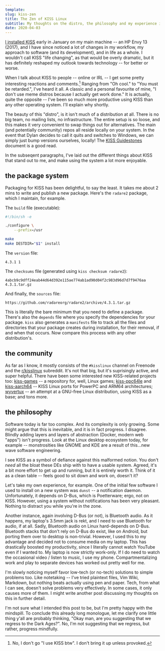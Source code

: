 ```yaml
---
template:
slug: kiss-zen
title: The Zen of KISS Linux
subtitle: My thoughts on the distro, the philosophy and my experience in general
date: 2020-04-03
---
```


[I installed KISS](/blog/five-days-tty) early in January on my main
machine -- an HP Envy 13 (2017), and I have since noticed a lot of changes
in my workflow, my approach to software (and its development), and in
life as a whole. I wouldn't call KISS "life changing", as that would be
overly dramatic, but it has definitely reshaped my outlook towards
technology -- for better or worse.

When I talk about KISS to people -- online or IRL -- I get some pretty
interesting reactions and comments.[^bringing-up-kiss] 
Ranging from "Oh cool." to "You must be
retarded.", I've heard it all. A classic and a personal favourite of
mine, "I don't use meme distros because I actually get work done." It is
actually, quite the opposite -- I've been so much more productive using
KISS than any other operating system. I'll explain why shortly.

[^bringing-up-kiss]: No, I don't go "I use KISS btw". I don't bring it
    up unless provoked.

The beauty of this "distro", is it isn't much of a distribution at all.
There is no big team, no mailing lists, no infrastructure. The entire
setup is so loose, and this makes it very convenient to swap things out
for alternatives. The main (and potentially community) repos all reside
locally on your system. In the event that Dylan decides to call it
quits and switches to Windows, we can simply just bump versions
ourselves, locally! The [KISS Guidestones](https://k1ss.org/guidestones)
document is a good read.

In the subseqent paragraphs, I've laid out the different things about
KISS that stand out to me, and make using the system a lot more
enjoyable.

## the package system

Packaging for KISS has been delightful, to say the least. It takes me
about 2 mins to write and publish a new package. Here's the `radare2`
package, which I maintain, for example.

The `build` file (executable):

```sh
#!/bin/sh -e

./configure \
    --prefix=/usr

make
make DESTDIR="$1" install
```

The `version` file:
```
4.3.1 1
```

The `checksums` file (generated using `kiss checksum radare2`):
```
4abcb9c9dff24eab44d64d392e115ae774ab1ad90d04f2c983d96d7d7f9476aa  4.3.1.tar.gz
```

And finally, the `sources` file:
```
https://github.com/radareorg/radare2/archive/4.3.1.tar.gz
```

This is literally the bare minimum that you need to define a package.
There's also the `depends` file where you specify the dependencies for
your package.
`kiss` also generates a `manifests` file to track all the files and
directories that your package creates during installation, for their
removal, if and when that occurs. Now compare this process with any
other distribution's.

## the community

As far as I know, it mostly consists of the `#kisslinux` channel on
Freenode and the [r/kisslinux](https://old.reddit.com/r/kisslinux)
subreddit. It's not that big, but it's suprisingly active, and super
helpful. There have been some interested new KISS-related projects
too: [kiss-games](https://github.com/sdsddsd1/kiss-games) -- a repository
for, well, Linux games; [kiss-ppc64le](https://github.com/jedavies-dev/kiss-ppc64le)
and [kiss-aarch64](https://github.com/jedavies-dev/kiss-aarch64) -- KISS
Linux ports for PowerPC and ARM64 architectures; 
[wyvertux](https://github.com/wyvertux/wyvertux) -- an attempt at
a GNU-free Linux distribution, using KISS as a base; and tons more.

## the philosophy

Software today is far too complex. And its complexity is only growing.
Some might argue that this is inevitable, and it is in fact progress.
I disagree. Blindly adding layers and layers of abstraction (Docker,
modern web "apps") isn't progress. Look at the Linux desktop ecosystem
today, for example -- monstrosities like GNOME and KDE are a result of
this...new wave software engineering.

I see KISS as a symbol of defiance against this malformed notion. You
don't _need_ all the bloat these DEs ship with to have a usable system.
Agreed, it's a bit more effort to get up and running, but it is entirely
worth it. Think of it as a clean table -- feels good to sit down and work on,
doesn't it? 

Let's take my own experience, for example. One of the initial few
software I used to install on a new system was `dunst` -- a notification
daemon. Unfortunately, it depends on D-Bus, which is Poetterware; ergo,
not on KISS. However, using a system without notifications has been very
pleasant. Nothing to distract you while you're in the zone.

Another instance, again involving D-Bus (or not), is Bluetooth audio. As
it happens, my laptop's 3.5mm jack is rekt, and I need to use Bluetooth
for audio, if at all. Sadly, Bluetooth audio on Linux hard-depends on
D-Bus. Bluetooth stacks that don't rely on D-Bus do exist, like on Android, 
but porting them over to desktop is non-trivial. However, I used this to
my advantage and decided not to consume media on my laptop. This has
drastically boosted my productivity, since I literally cannot watch
YouTube even if I wanted to. My laptop is now strictly work-only.
If I do need to watch the occasional video / listen to music, I use my
phone. Compartmentalizing work and play to separate devices has worked
out pretty well for me.

I'm slowly noticing myself favor low-tech (or no-tech) solutions to
simple problems too. Like notetaking -- I've tried plaintext files, Vim
Wiki, Markdown, but nothing beats actually using pen and paper. Tech,
from what I can see, doesn't solve problems very effectively. In some
cases, it only causes more of them. I might write another post
discussing my thoughts on this in further detail. 

I'm not sure what I intended this post to be, but I'm pretty happy with
the mindspill. To conclude this already long monologue, let me clarify
one little thing y'all are probably thinking, "Okay man, are you
suggesting that we regress to the Dark Ages?". No, I'm not suggesting
that we regress, but rather, progress mindfully.
